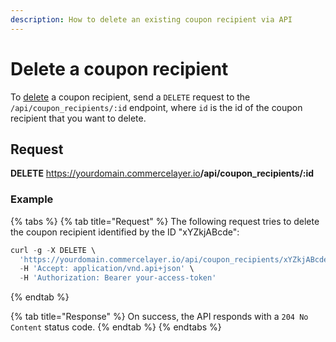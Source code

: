 ```yaml
---
description: How to delete an existing coupon recipient via API
---
```


# Delete a coupon recipient

To <a href="https://docs.commercelayer.io/developers/deleting-resources" target="_blank">delete</a> a coupon recipient, send a `DELETE` request to the `/api/coupon_recipients/:id` endpoint, where `id` is the id of the coupon recipient that you want to delete.

## Request

**DELETE** https://yourdomain.commercelayer.io<b>/api/coupon_recipients/:id</b>

### Example

{% tabs %}
{% tab title="Request" %}
The following request tries to delete the coupon recipient identified by the ID "xYZkjABcde":

```javascript
curl -g -X DELETE \
  'https://yourdomain.commercelayer.io/api/coupon_recipients/xYZkjABcde' \
  -H 'Accept: application/vnd.api+json' \
  -H 'Authorization: Bearer your-access-token'
```
{% endtab %}

{% tab title="Response" %}
On success, the API responds with a `204 No Content` status code.
{% endtab %}
{% endtabs %}

